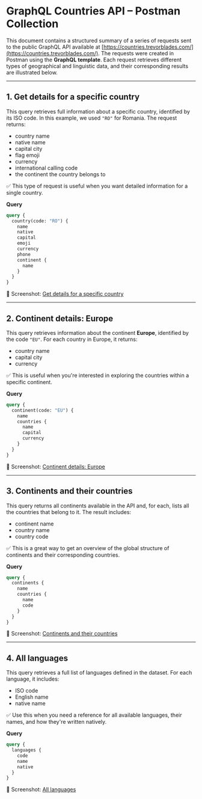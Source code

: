 # GraphQL Countries API – Postman Collection

This document contains a structured summary of a series of requests sent to the public GraphQL API available at [https://countries.trevorblades.com/](https://countries.trevorblades.com/). The requests were created in Postman using the **GraphQL template**. Each request retrieves different types of geographical and linguistic data, and their corresponding results are illustrated below.

---

## 1. Get details for a specific country

This query retrieves full information about a specific country, identified by its ISO code. In this example, we used `"RO"` for Romania. The request returns:
- country name
- native name
- capital city
- flag emoji
- currency
- international calling code
- the continent the country belongs to

✅ This type of request is useful when you want detailed information for a single country.

**Query**
```graphql
query {
  country(code: "RO") {
    name
    native
    capital
    emoji
    currency
    phone
    continent {
      name
    }
  }
}
```

📸 Screenshot: [Get details for a specific country](./Romania.png)

---

## 2. Continent details: Europe

This query retrieves information about the continent **Europe**, identified by the code `"EU"`. For each country in Europe, it returns:
- country name
- capital city
- currency

✅ This is useful when you're interested in exploring the countries within a specific continent.

**Query**
```graphql
query {
  continent(code: "EU") {
    name
    countries {
      name
      capital
      currency
    }
  }
}
```

📸 Screenshot: [Continent details: Europe](./Europe.png)

---

## 3. Continents and their countries

This query returns all continents available in the API and, for each, lists all the countries that belong to it. The result includes:
- continent name
- country name
- country code

✅ This is a great way to get an overview of the global structure of continents and their corresponding countries.

**Query**
```graphql
query {
  continents {
    name
    countries {
      name
      code
    }
  }
}
```

📸 Screenshot: [Continents and their countries](./ContinentsAndCountries.png)

---

## 4. All languages

This query retrieves a full list of languages defined in the dataset. For each language, it includes:
- ISO code
- English name
- native name

✅ Use this when you need a reference for all available languages, their names, and how they're written natively.

**Query**
```graphql
query {
  languages {
    code
    name
    native
  }
}
```

📸 Screenshot: [All languages](./AllLanguages.png)